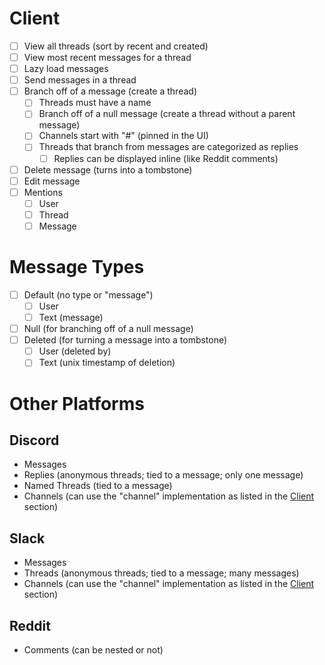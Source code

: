 # Client
- [ ] View all threads (sort by recent and created)
- [ ] View most recent messages for a thread
- [ ] Lazy load messages
- [ ] Send messages in a thread
- [ ] Branch off of a message (create a thread)
  - [ ] Threads must have a name
  - [ ] Branch off of a null message (create a thread without a parent message)
  - [ ] Channels start with "#" (pinned in the UI)
  - [ ] Threads that branch from messages are categorized as replies
    - [ ] Replies can be displayed inline (like Reddit comments)
- [ ] Delete message (turns into a tombstone)
- [ ] Edit message
- [ ] Mentions
  - [ ] User
  - [ ] Thread
  - [ ] Message

# Message Types
- [ ] Default (no type or "message")
  - [ ] User
  - [ ] Text (message)
- [ ] Null (for branching off of a null message)
- [ ] Deleted (for turning a message into a tombstone)
  - [ ] User (deleted by)
  - [ ] Text (unix timestamp of deletion)

# Other Platforms
## Discord
- Messages
- Replies (anonymous threads; tied to a message; only one message)
- Named Threads (tied to a message)
- Channels (can use the "channel" implementation as listed in the [Client](#Client) section)

## Slack
- Messages
- Threads (anonymous threads; tied to a message; many messages)
- Channels (can use the "channel" implementation as listed in the [Client](#Client) section)

## Reddit
- Comments (can be nested or not)